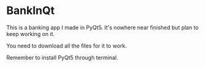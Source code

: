 # BankInQt

This is a banking app I made in PyQt5. It's nowhere near finished but plan to keep working on it.

You need to download all the files for it to work.

Remember to install PyQt5 through terminal.
